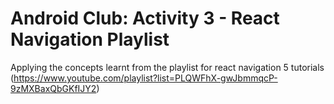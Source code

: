 # Android Club: Activity 3 - React Navigation Playlist
Applying the concepts learnt from the playlist for react navigation 5 tutorials (https://www.youtube.com/playlist?list=PLQWFhX-gwJbmmqcP-9zMXBaxQbGKfIJY2)
